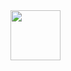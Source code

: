 
<!--
<img width="60px" align="center" src="https://github.githubassets.com/images/mona-whisper.gif" /> -->

<img height="80px" src="https://gist.githubusercontent.com/pjhampton/e0867e2327eab63e6772df9ee1250661/raw/b62b85e17ba62459c4c2f37e3d6314407d576f9f/nyancat.gif" />
